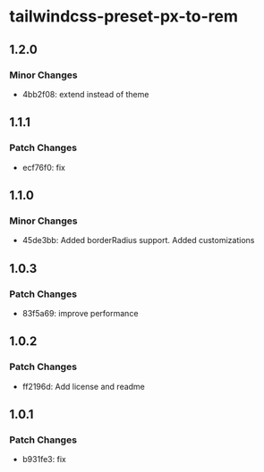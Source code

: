 # tailwindcss-preset-px-to-rem

## 1.2.0

### Minor Changes

- 4bb2f08: extend instead of theme

## 1.1.1

### Patch Changes

- ecf76f0: fix

## 1.1.0

### Minor Changes

- 45de3bb: Added borderRadius support. Added customizations

## 1.0.3

### Patch Changes

- 83f5a69: improve performance

## 1.0.2

### Patch Changes

- ff2196d: Add license and readme

## 1.0.1

### Patch Changes

- b931fe3: fix
